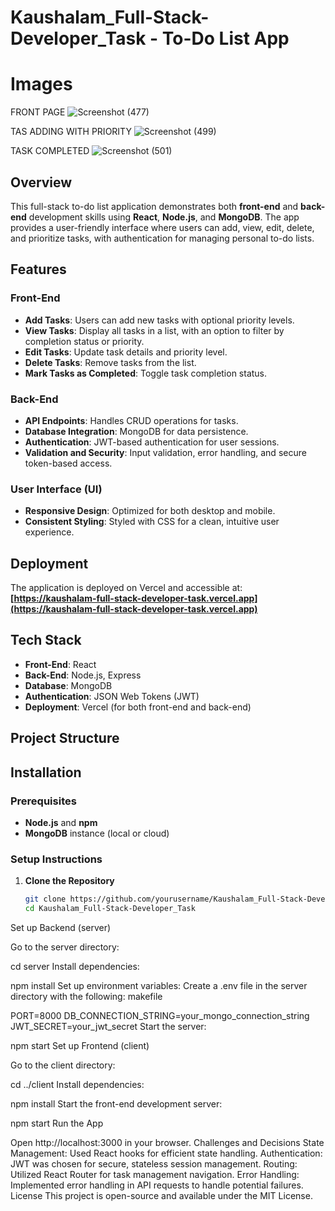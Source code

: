 # Kaushalam_Full-Stack-Developer_Task - To-Do List App
# Images

FRONT PAGE 
![Screenshot (477)](https://github.com/user-attachments/assets/816f7d52-0d6c-4b71-9d8e-7d2558f0d09b)

TAS ADDING WITH PRIORITY 
![Screenshot (499)](https://github.com/user-attachments/assets/dcaf41db-edfe-4b66-85e5-e212849dabc9)

TASK COMPLETED
![Screenshot (501)](https://github.com/user-attachments/assets/065bf246-e335-4b05-a99a-c4a8b90451a2)



## Overview

This full-stack to-do list application demonstrates both **front-end** and **back-end** development skills using **React**, **Node.js**, and **MongoDB**. The app provides a user-friendly interface where users can add, view, edit, delete, and prioritize tasks, with authentication for managing personal to-do lists.

## Features

### Front-End
- **Add Tasks**: Users can add new tasks with optional priority levels.
- **View Tasks**: Display all tasks in a list, with an option to filter by completion status or priority.
- **Edit Tasks**: Update task details and priority level.
- **Delete Tasks**: Remove tasks from the list.
- **Mark Tasks as Completed**: Toggle task completion status.

### Back-End
- **API Endpoints**: Handles CRUD operations for tasks.
- **Database Integration**: MongoDB for data persistence.
- **Authentication**: JWT-based authentication for user sessions.
- **Validation and Security**: Input validation, error handling, and secure token-based access.

### User Interface (UI)
- **Responsive Design**: Optimized for both desktop and mobile.
- **Consistent Styling**: Styled with CSS for a clean, intuitive user experience.

## Deployment

The application is deployed on Vercel and accessible at: **[https://kaushalam-full-stack-developer-task.vercel.app](https://kaushalam-full-stack-developer-task.vercel.app)**

## Tech Stack

- **Front-End**: React
- **Back-End**: Node.js, Express
- **Database**: MongoDB
- **Authentication**: JSON Web Tokens (JWT)
- **Deployment**: Vercel (for both front-end and back-end)

## Project Structure


## Installation

### Prerequisites
- **Node.js** and **npm**
- **MongoDB** instance (local or cloud)

### Setup Instructions

1. **Clone the Repository**
   ```bash
   git clone https://github.com/yourusername/Kaushalam_Full-Stack-Developer_Task.git
   cd Kaushalam_Full-Stack-Developer_Task
Set up Backend (server)

Go to the server directory:

cd server
Install dependencies:

npm install
Set up environment variables:
Create a .env file in the server directory with the following:
makefile

PORT=8000
DB_CONNECTION_STRING=your_mongo_connection_string
JWT_SECRET=your_jwt_secret
Start the server:

npm start
Set up Frontend (client)

Go to the client directory:

cd ../client
Install dependencies:

npm install
Start the front-end development server:

npm start
Run the App

Open http://localhost:3000 in your browser.
Challenges and Decisions
State Management: Used React hooks for efficient state handling.
Authentication: JWT was chosen for secure, stateless session management.
Routing: Utilized React Router for task management navigation.
Error Handling: Implemented error handling in API requests to handle potential failures.
License
This project is open-source and available under the MIT License.
